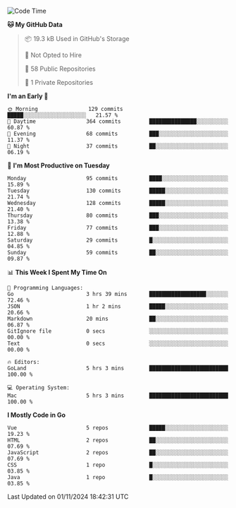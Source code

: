 <!--START_SECTION:waka-->
![Code Time](http://img.shields.io/badge/Code%20Time-1%2C317%20hrs%2056%20mins-blue)

**🐱 My GitHub Data** 

> 📦 19.3 kB Used in GitHub's Storage 
 > 
> 🚫 Not Opted to Hire
 > 
> 📜 58 Public Repositories 
 > 
> 🔑 1 Private Repositories 
 > 
**I'm an Early 🐤** 

```text
🌞 Morning                129 commits         █████░░░░░░░░░░░░░░░░░░░░   21.57 % 
🌆 Daytime                364 commits         ███████████████░░░░░░░░░░   60.87 % 
🌃 Evening                68 commits          ███░░░░░░░░░░░░░░░░░░░░░░   11.37 % 
🌙 Night                  37 commits          ██░░░░░░░░░░░░░░░░░░░░░░░   06.19 % 
```
📅 **I'm Most Productive on Tuesday** 

```text
Monday                   95 commits          ████░░░░░░░░░░░░░░░░░░░░░   15.89 % 
Tuesday                  130 commits         █████░░░░░░░░░░░░░░░░░░░░   21.74 % 
Wednesday                128 commits         █████░░░░░░░░░░░░░░░░░░░░   21.40 % 
Thursday                 80 commits          ███░░░░░░░░░░░░░░░░░░░░░░   13.38 % 
Friday                   77 commits          ███░░░░░░░░░░░░░░░░░░░░░░   12.88 % 
Saturday                 29 commits          █░░░░░░░░░░░░░░░░░░░░░░░░   04.85 % 
Sunday                   59 commits          ██░░░░░░░░░░░░░░░░░░░░░░░   09.87 % 
```


📊 **This Week I Spent My Time On** 

```text
💬 Programming Languages: 
Go                       3 hrs 39 mins       ██████████████████░░░░░░░   72.46 % 
JSON                     1 hr 2 mins         █████░░░░░░░░░░░░░░░░░░░░   20.66 % 
Markdown                 20 mins             ██░░░░░░░░░░░░░░░░░░░░░░░   06.87 % 
GitIgnore file           0 secs              ░░░░░░░░░░░░░░░░░░░░░░░░░   00.00 % 
Text                     0 secs              ░░░░░░░░░░░░░░░░░░░░░░░░░   00.00 % 

🔥 Editors: 
GoLand                   5 hrs 3 mins        █████████████████████████   100.00 % 

💻 Operating System: 
Mac                      5 hrs 3 mins        █████████████████████████   100.00 % 
```

**I Mostly Code in Go** 

```text
Vue                      5 repos             █████░░░░░░░░░░░░░░░░░░░░   19.23 % 
HTML                     2 repos             ██░░░░░░░░░░░░░░░░░░░░░░░   07.69 % 
JavaScript               2 repos             ██░░░░░░░░░░░░░░░░░░░░░░░   07.69 % 
CSS                      1 repo              █░░░░░░░░░░░░░░░░░░░░░░░░   03.85 % 
Java                     1 repo              █░░░░░░░░░░░░░░░░░░░░░░░░   03.85 % 
```




 Last Updated on 01/11/2024 18:42:31 UTC
<!--END_SECTION:waka-->
